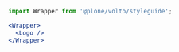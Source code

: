 ```jsx noeditor
import Wrapper from '@plone/volto/styleguide';

<Wrapper>
  <Logo />
</Wrapper>
```
